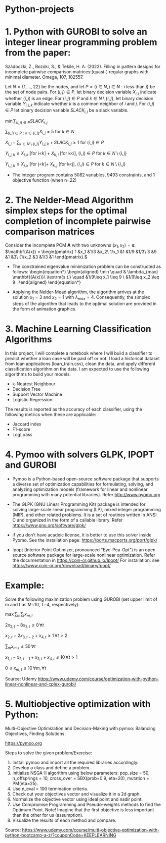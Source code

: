 # Python-projects

# 1. Python with GUROBI to solve an integer linear programming problem  from the paper: 
Szádoczki, Z., Bozóki, S., & Tekile, H. A. (2022). Filling in pattern designs for incomplete pairwise comparison matrices:(quasi-) regular graphs with minimal diameter. Omega, 107, 102557.

Let $N=\{1,\ldots,22\}$ be the nodes, and let $P=\{i \in N,j \in N:i \text{ less than } j\}$ be the set of node pairs. For $(i,j) \in P$, let binary decision variable $X_{i,j}$ indicate whether $(i,j)$ is an edge. For $(i,j) \in P$ and $k \in N \setminus \{i,j\}$, let binary decision variable $Y_{i,j,k}$ indicate whether $k$ is a common neighbor of $i$ and $j$. For $(i,j) \in P$ let binary decision variable $SLACK_{i,j}$ be a slack variable. 

$\min{\sum_{(i,j) \in P}{SLACK_{i,j}}}$

 $\sum_{(i,j) \in P: k \in \{i,j\}}{X_{i,j} =5}$ for $k \in N$

 $X_{i,j}+\sum_{k \in N \setminus \{i,j\}}{Y_{i,j,k}} + SLACK_{i,j} \geq 1$ for $(i,j) \in P$
 
 $Y_{i,j,k} \leq X_{i,k}$ [for i<k] + $X_{k,i}$ [for k<i], $(i,j) \in P$ for $k \in N \setminus \{i,j\}$
 
$Y_{i,j,k} \leq X_{j,k}$ [for j<k]+ $X_{k,j}$ [for k<j], $(i,j) \in P$ for  $k \in N \setminus \{i,j\}$


- The integer program contains 5082 variables, 9493 constraints, and 1 objective function (when n=22)


# 2. The Nelder-Mead Algorithm simplex steps for the optimal completion of incomplete pairwise comparison matrices
Consider the incomplete PCM $\mathbf{A}$ with two unknowns $(x_1,x_2)=\mathbf{x}$: 
$\mathbf{A(x)} = 
\begin{pmatrix}
1 &x_1 &1/3 &x_2\\
1/x_1  &1  &1/9 &1/3\\
3 &9 &1 &3\\
{1/x_2 &3 &1/3 &1
\end{pmatrix}.$

- The constrained eigenvalue minimization problem can be constructed as follows: 
\begin{equation*}
\begin{aligned}
\min \quad & \lambda_{max} \mathbf{(A(x))}\\
\textrm{s.t.} \quad &1/9\leq x_1 \leq 9 \\
  &1/9\leq x_2 \leq 9 . 
\end{aligned}
\end{equation*}

- Applying the Nelder-Mead algorithm, the algorithm arrives at the solution $x_1=3$ and $x_2=1$
with $\lambda_{max}=4$. Consequently, the simplex steps of the algorithm that leads to the optimal solution are provided in the form of animation graphics.

# 3.  Machine Learning Classification Algorithms

In this project, I will complete a notebook where I will build a classifier to predict whether a loan case will be paid off or not.
I load a historical dataset from  loan applications (loan_train.csv), clean the data, and apply different classification algorithm on the data. I am expected to use the following algorithms to build your models:

- k-Nearest Neighbour
- Decision Tree
- Support Vector Machine
- Logistic Regression

The results is reported as the accuracy of each classifier, using the following metrics when these are applicable:

- Jaccard index
- F1-score
- LogLoass


# 4.  Pymoo with solvers GLPK, IPOPT and GUROBI
- Pymoo is a Python-based open-source software package that supports a diverse set of optimization capabilities for formulating, solving, and analyzing optimization models (framework for linear and nonlinear programming with many potential libraries). Refer http://www.pyomo.org

- The GLPK (GNU Linear Programming Kit) package is intended for solving large-scale linear programming (LP), mixed integer programming (MIP), and other related problems. It is a set of routines written in ANSI C and organized in the form of a callable library. Refer https://www.gnu.org/software/glpk/
- If you don’t have acadeic license, it is better to use this solver inside Pyomo. See the installation page: https://ports.macports.org/port/glpk/

- Ipopt (Interior Point Optimizer, pronounced "Eye-Pea-Opt") is an open source software package for large-scale nonlinear optimization. Refer the documentation in https://coin-or.github.io/Ipopt/
For installation: see https://www.coin-or.org/download/binary/Ipopt/
# Example:  

Solve the following maximization problem using GUROBI (set upper limit of m and t as M=10, T=4, respectively):

$\max \sum_m \sum_t x_{m,t}$


$2x_{2,t} - 8x_{3,t} \leq 0 \, \forall t$


 $x_{2,t} - 2x_{3,t-2} + x_{4,t} \geq 1\, \forall t>2$ 

 
 $\sum_m x_{m,t}  \leq 50 \, \forall t$

 
 $x_{1,t} - x_{2,t-1} + x_{3,t} + x_{4,t}\leq 10\, \forall t>1$

 
 $0 \leq x_{m,t} \leq 10 \, \forall m, \forall t$



Source: Udemy 
https://www.udemy.com/course/optimization-with-python-linear-nonlinear-and-cplex-gurobi/

# 5.  Multiobjective optimization with Python: 

Multi-Objective Optimization and Decision-Making with pymoo: Balancing Objectives, Finding Solutions. 

https://pymoo.org

Steps to solve the given problem/Exercise:
1.    Install pymoo and import all the required libraries accordingly. 
2.   Develop a class and define a problem.
3. Initialize NSGA-II algorithm using below parameters:
  pop_size = 50,
  n_offsprings = 10,
  cross_over = SBX(prob=0.9, eta=20),
  mutation = PM(eta=25).
4. Use n_eval = 100 termination criteria.
5. Check out your objectives vector and visualize it in a 2d graph.
6. Normalize the objective vector using ideal point and nadir point.
7. Use Compromise Programming and Pseudo-weights methods to find the Optimum Point.
 Note! Imagine that the first objective is less important than the other for us (assumption).
8. Visualize the results of each method and compare.


Source: https://www.udemy.com/course/multi-objective-optimization-with-python-bootcamp-a-z/?couponCode=KEEPLEARNING
